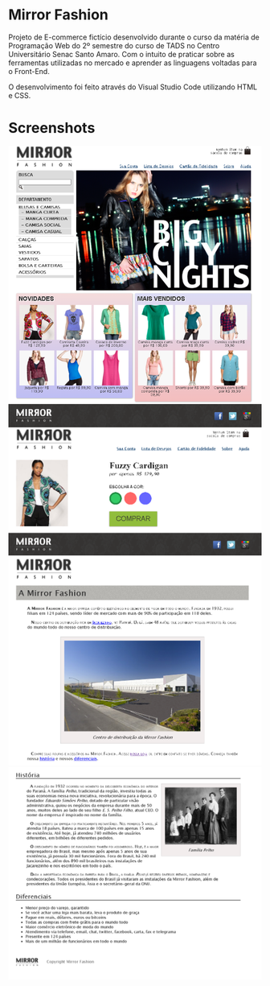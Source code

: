 # Mirror Fashion

Projeto de E-commerce fictício desenvolvido durante o curso da matéria de Programação Web do 2º semestre do curso de TADS no Centro Universitário Senac Santo Amaro. Com o intuito de praticar sobre as ferramentas utilizadas no mercado e aprender as linguagens voltadas para o Front-End.

O desenvolvimento foi feito através do Visual Studio Code utilizando HTML e CSS.

# Screenshots

<img src="/screenshots/home.png">
<img src="/screenshots/produtc.png">
<img src="/screenshots/about.png">
<img src="/screenshots/history.png">
